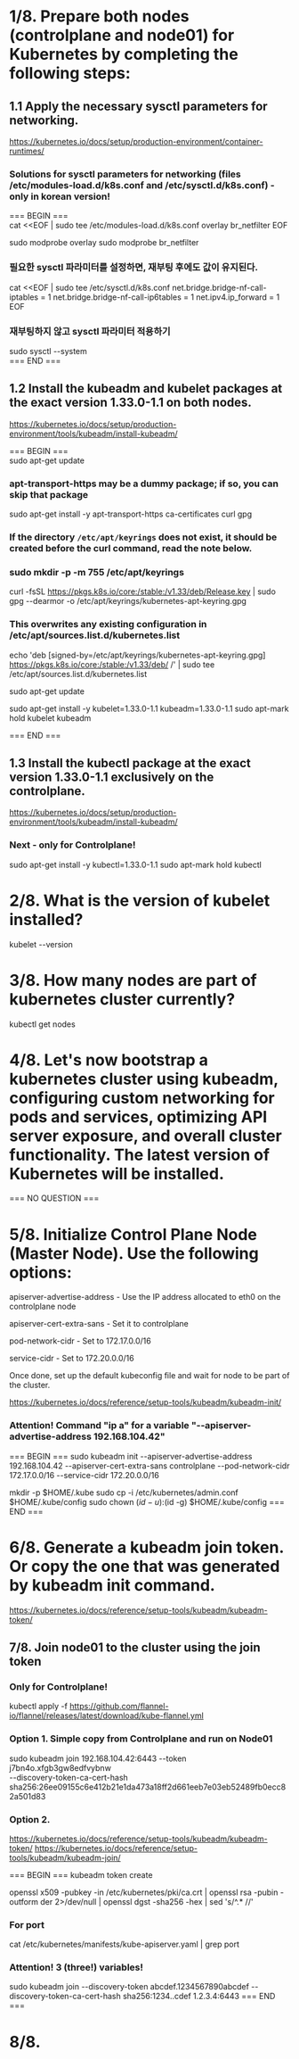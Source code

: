 # 1/8. Prepare both nodes (controlplane and node01) for Kubernetes by completing the following steps:

## 1.1 Apply the necessary sysctl parameters for networking.

https://kubernetes.io/docs/setup/production-environment/container-runtimes/

### Solutions for sysctl parameters for networking (files /etc/modules-load.d/k8s.conf and /etc/sysctl.d/k8s.conf) - only in korean version!

=== BEGIN ===  
cat <<EOF | sudo tee /etc/modules-load.d/k8s.conf
overlay
br_netfilter
EOF

sudo modprobe overlay
sudo modprobe br_netfilter

### 필요한 sysctl 파라미터를 설정하면, 재부팅 후에도 값이 유지된다.
cat <<EOF | sudo tee /etc/sysctl.d/k8s.conf
net.bridge.bridge-nf-call-iptables  = 1
net.bridge.bridge-nf-call-ip6tables = 1
net.ipv4.ip_forward                 = 1
EOF

### 재부팅하지 않고 sysctl 파라미터 적용하기
sudo sysctl --system  
=== END ===

## 1.2 Install the kubeadm and kubelet packages at the exact version 1.33.0-1.1 on both nodes.

https://kubernetes.io/docs/setup/production-environment/tools/kubeadm/install-kubeadm/

=== BEGIN ===  
sudo apt-get update
### apt-transport-https may be a dummy package; if so, you can skip that package
sudo apt-get install -y apt-transport-https ca-certificates curl gpg

### If the directory `/etc/apt/keyrings` does not exist, it should be created before the curl command, read the note below.
### sudo mkdir -p -m 755 /etc/apt/keyrings
curl -fsSL https://pkgs.k8s.io/core:/stable:/v1.33/deb/Release.key | sudo gpg --dearmor -o /etc/apt/keyrings/kubernetes-apt-keyring.gpg

### This overwrites any existing configuration in /etc/apt/sources.list.d/kubernetes.list
echo 'deb [signed-by=/etc/apt/keyrings/kubernetes-apt-keyring.gpg] https://pkgs.k8s.io/core:/stable:/v1.33/deb/ /' | sudo tee /etc/apt/sources.list.d/kubernetes.list

sudo apt-get update

sudo apt-get install -y kubelet=1.33.0-1.1 kubeadm=1.33.0-1.1 
sudo apt-mark hold kubelet kubeadm
  
=== END ===

## 1.3 Install the kubectl package at the exact version 1.33.0-1.1 exclusively on the controlplane.

https://kubernetes.io/docs/setup/production-environment/tools/kubeadm/install-kubeadm/

### Next - only for Controlplane! 
sudo apt-get install -y kubectl=1.33.0-1.1 
sudo apt-mark hold kubectl

# 2/8. What is the version of kubelet installed?

kubelet --version

# 3/8. How many nodes are part of kubernetes cluster currently?

kubectl get nodes

# 4/8. Let's now bootstrap a kubernetes cluster using kubeadm, configuring custom networking for pods and services, optimizing API server exposure, and overall cluster functionality. The latest version of Kubernetes will be installed.

=== NO QUESTION ===

# 5/8. Initialize Control Plane Node (Master Node). Use the following options:

apiserver-advertise-address - Use the IP address allocated to eth0 on the controlplane node

apiserver-cert-extra-sans - Set it to controlplane

pod-network-cidr - Set to 172.17.0.0/16

service-cidr - Set to 172.20.0.0/16

Once done, set up the default kubeconfig file and wait for node to be part of the cluster.

https://kubernetes.io/docs/reference/setup-tools/kubeadm/kubeadm-init/
### Attention! Command "ip a" for a variable "--apiserver-advertise-address 192.168.104.42"

=== BEGIN ===
sudo kubeadm init --apiserver-advertise-address 192.168.104.42 --apiserver-cert-extra-sans controlplane --pod-network-cidr 172.17.0.0/16 --service-cidr 172.20.0.0/16

mkdir -p $HOME/.kube
sudo cp -i /etc/kubernetes/admin.conf $HOME/.kube/config
sudo chown $(id -u):$(id -g) $HOME/.kube/config
=== END ===

# 6/8. Generate a kubeadm join token. Or copy the one that was generated by kubeadm init command.

https://kubernetes.io/docs/reference/setup-tools/kubeadm/kubeadm-token/

## 7/8. Join node01 to the cluster using the join token

### Only for Controlplane!
kubectl apply -f https://github.com/flannel-io/flannel/releases/latest/download/kube-flannel.yml

### Option 1. Simple copy from Controlplane and run on Node01
sudo kubeadm join 192.168.104.42:6443 --token j7bn4o.xfgb3gw8edfvybnw \
        --discovery-token-ca-cert-hash sha256:26ee09155c6e412b21e1da473a18ff2d661eeb7e03eb52489fb0ecc82a501d83 

### Option 2.
https://kubernetes.io/docs/reference/setup-tools/kubeadm/kubeadm-token/
https://kubernetes.io/docs/reference/setup-tools/kubeadm/kubeadm-join/

=== BEGIN ===
kubeadm token create

openssl x509 -pubkey -in /etc/kubernetes/pki/ca.crt | openssl rsa -pubin -outform der 2>/dev/null | openssl dgst -sha256 -hex | sed 's/^.* //'

### For port
cat /etc/kubernetes/manifests/kube-apiserver.yaml  | grep port

### Attention! 3 (three!) variables!
sudo kubeadm join --discovery-token abcdef.1234567890abcdef --discovery-token-ca-cert-hash sha256:1234..cdef 1.2.3.4:6443
=== END ===

# 8/8.
